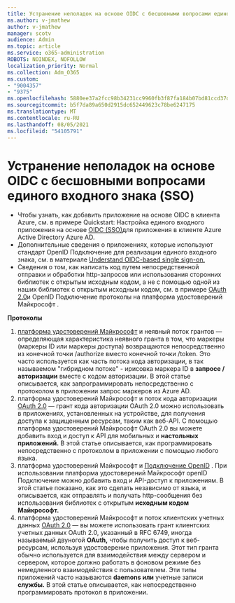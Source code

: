 ```yaml
---
title: Устранение неполадок на основе OIDC с бесшовными вопросами единого входного знака (SSO)
ms.author: v-jmathew
author: v-jmathew
manager: scotv
audience: Admin
ms.topic: article
ms.service: o365-administration
ROBOTS: NOINDEX, NOFOLLOW
localization_priority: Normal
ms.collection: Adm_O365
ms.custom:
- "9004357"
- "9375"
ms.openlocfilehash: 5880ee37a2fcc98b34231cc9960fb3f87fa184b07bd81ccd37d0ea5a78170af0
ms.sourcegitcommit: b5f7da89a650d2915dc652449623c78be6247175
ms.translationtype: MT
ms.contentlocale: ru-RU
ms.lasthandoff: 08/05/2021
ms.locfileid: "54105791"
---
```

# <a name="troubleshoot-oidc-based-seamless-single-sign-on-sso-issues"></a>Устранение неполадок на основе OIDC с бесшовными вопросами единого входного знака (SSO)

- Чтобы узнать, как добавить приложение на основе OIDC в клиента Azure, см. в примере Quickstart: Настройка единого входного приложения на основе [OIDC (SSO)](https://docs.microsoft.com/azure/active-directory/manage-apps/add-application-portal-setup-oidc-sso)для приложения в клиенте Azure Active Directory Azure AD.
- Дополнительные сведения о приложениях, которые используют стандарт OpenID Подключение для реализации единого входного знака, см. в материале [Understand OIDC-based single sign-on.](https://docs.microsoft.com/azure/active-directory/manage-apps/configure-oidc-single-sign-on)
- Сведения о том, как написать код путем непосредственной отправки и обработки http-запросов или использования сторонних библиотек с открытым исходным кодом, а не с помощью одной из наших библиотек с открытым исходным кодом, см. в примере [OAuth 2.0](https://docs.microsoft.com/azure/active-directory/develop/active-directory-v2-protocols)и OpenID Подключение протоколы на платформа удостоверений Майкрософт .

**Протоколы**

1. [платформа удостоверений Майкрософт](https://docs.microsoft.com/azure/active-directory/develop/v2-oauth2-implicit-grant-flow) и неявный поток грантов — определяющая характеристика неявного гранта в том, что маркеры (маркеры ID или маркеры доступа) возвращаются непосредственно из конечной точки /authorize вместо конечной точки /token. Это часто используется как часть потока кода авторизации, в так называемом "гибридном потоке" - ирисовка маркера ID в **запросе /авторизации** вместе с кодом авторизации. В этой статье описывается, как запрограммировать непосредственно с протоколом в приложении запрос маркеров из Azure AD.
2. платформа удостоверений Майкрософт и поток кода авторизации [OAuth 2.0](https://docs.microsoft.com/azure/active-directory/develop/v2-oauth2-auth-code-flow) — грант кода авторизации OAuth 2.0 можно использовать в приложениях, установленных на устройстве, для получения доступа к защищенным ресурсам, таким как веб-API. С помощью платформа удостоверений Майкрософт OAuth 2.0 вы можете добавить вход и доступ к API для мобильных и **настольных приложений.** В этой статье описывается, как программировать непосредственно с протоколом в приложении с помощью любого языка.
3. платформа удостоверений Майкрософт и [Подключение OpenID](https://docs.microsoft.com/azure/active-directory/develop/v2-protocols-oidc) . При использовании платформа удостоверений Майкрософт openID Подключение можно добавить вход и API-доступ к приложениям. В этой статье показано, как это сделать независимо от языка, и описывается, как отправлять и получать http-сообщения без использования библиотек с открытым **исходным кодом Майкрософт.**
4. платформа удостоверений Майкрософт и поток клиентских учетных данных [OAuth 2.0](https://docs.microsoft.com/azure/active-directory/develop/v2-oauth2-client-creds-grant-flow) — вы можете использовать грант клиентских учетных данных OAuth 2.0, указанный в RFC 6749, иногда называемый двуногой **OAuth,** чтобы получить доступ к веб-ресурсам, используя удостоверение приложения. Этот тип гранта обычно используется для взаимодействия между сервером и сервером, которое должно работать в фоновом режиме без немедленного взаимодействия с пользователем. Эти типы приложений часто называются **daemons или** учетные записи **службы.** В этой статье описывается, как непосредственно программировать протокол в приложении.
